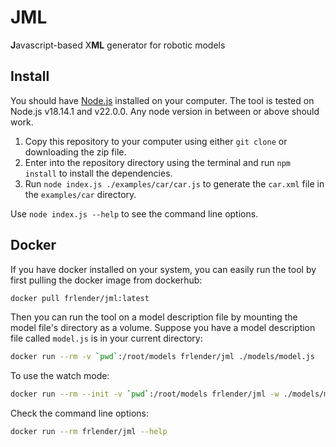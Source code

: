# JML 
**J**avascript-based X**ML** generator for robotic models

## Install

You should have [Node.js](https://nodejs.org/en/download/prebuilt-installer) installed on your computer. The tool is tested on Node.js v18.14.1 and v22.0.0. Any node version in between or above should work.

1. Copy this repository to your computer using either `git clone` or downloading the zip file.
2. Enter into the repository directory using the terminal and run `npm install` to install the dependencies.
3. Run `node index.js ./examples/car/car.js` to generate the `car.xml` file in the `examples/car` directory.

Use `node index.js --help` to see the command line options.

## Docker
If you have docker installed on your system, you can easily run the tool by first pulling the docker image from dockerhub:
```bash
docker pull frlender/jml:latest
```
Then you can run the tool on a model description file by mounting the model file's directory as a volume. Suppose you have a model description file called `model.js` is in your current directory:
```bash
docker run --rm -v `pwd`:/root/models frlender/jml ./models/model.js
```
To use the watch mode:
```bash
docker run --rm --init -v `pwd`:/root/models frlender/jml -w ./models/model.js
```
Check the command line options:
```bash
docker run --rm frlender/jml --help
```
